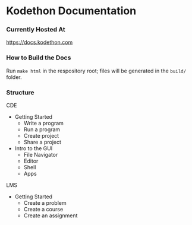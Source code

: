 # Kodethon Documentation

### Currently Hosted At
https://docs.kodethon.com

### How to Build the Docs
Run `make html` in the respository root; files will be generated in the `build/` folder.


### Structure

CDE

* Getting Started
  * Write a program
  * Run a program
  * Create project
  * Share a project
* Intro to the GUI
  * File Navigator
  * Editor
  * Shell
  * Apps

LMS

* Getting Started
  * Create a problem	
  * Create a course
  * Create an assignment

